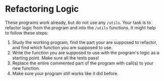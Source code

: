 # Refactoring Logic

These programs work already, but do not use any `/utils`. Your task is to
refactor logic from the program and into the `/utils` functions. It might help
to follow these steps:

1. Study the working program, find the part your are supposed to refactor, and
   find which function you are supposed to use.
2. Write the function you are supposed to use with the program's logic as a
   starting point. Make sure all the tests pass!
3. Replace the entire commented part of the program with call(s) to your new
   function.
4. Make sure your program still works like it did before.
